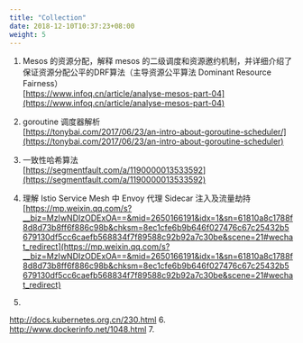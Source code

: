 ```yaml
---
title: "Collection"
date: 2018-12-10T10:37:23+08:00
weight: 5
---
```


1. Mesos 的资源分配，解释 mesos 的二级调度和资源邀约机制，并详细介绍了保证资源分配公平的DRF算法（主导资源公平算法 Dominant Resource Fairness）     
   [https://www.infoq.cn/article/analyse-mesos-part-04](https://www.infoq.cn/article/analyse-mesos-part-04)    

2. goroutine 调度器解析    
   [https://tonybai.com/2017/06/23/an-intro-about-goroutine-scheduler/](https://tonybai.com/2017/06/23/an-intro-about-goroutine-scheduler)    

3. 一致性哈希算法    
[https://segmentfault.com/a/1190000013533592](https://segmentfault.com/a/1190000013533592)    

4. 理解 Istio Service Mesh 中 Envoy 代理 Sidecar 注入及流量劫持    
[https://mp.weixin.qq.com/s?__biz=MzIwNDIzODExOA==&mid=2650166191&idx=1&sn=61810a8c1788f8d8d73b8ff6f886c98b&chksm=8ec1cfe6b9b646f027476c67c25432b5679130df5cc6caefb568834f7f89588c92b92a7c30be&scene=21#wechat_redirect](https://mp.weixin.qq.com/s?__biz=MzIwNDIzODExOA==&mid=2650166191&idx=1&sn=61810a8c1788f8d8d73b8ff6f886c98b&chksm=8ec1cfe6b9b646f027476c67c25432b5679130df5cc6caefb568834f7f89588c92b92a7c30be&scene=21#wechat_redirect)

5.    
http://docs.kubernetes.org.cn/230.html
6. 
http://www.dockerinfo.net/1048.html
7. 
